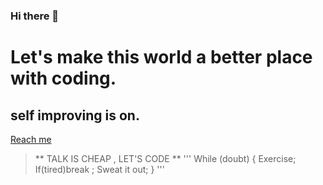 ### Hi there 👋

<!--
**uniquavtaarhere/uniquavtaarhere** is a ✨ _special_ ✨ repository because its `README.md` (this file) appears on your GitHub profile.

Here are some ideas to get you started:

- 🔭 I’m currently working on ...
- 🌱 I’m currently learning ...
- 👯 I’m looking to collaborate on ...
- 🤔 I’m looking for help with ...
- 💬 Ask me about ...
- 📫 How to reach me: ...
- 😄 Pronouns: ...
- ⚡ Fun fact: ...
-->
# Let's make this world a better place with coding.
## self improving is on.
[Reach me ](www.instagram.com/ashish_mishra_786)
>** TALK IS CHEAP , LET'S CODE **
''' 
While (doubt)
{ 
  Exercise;
   If(tired)break ;
   Sweat it out;
}
'''
   
    
